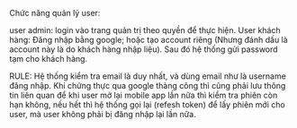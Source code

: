 Chức năng quản lý user:

user admin: login vào trang quản trị theo quyền để thực hiện.
User khách hàng: Đăng nhập bằng google; hoặc tạo account riêng  (Nhưng đánh dấu là account này là do khách hàng nhập liệu). Sau đó hệ thống gửi password tạm cho khách hàng.

RULE:
Hệ thống kiểm tra email là duy nhất, và dùng email như là username đăng nhập.
Khi chứng thực qua google thàng công thì cũng phải lưu thông tin liên quan để khi user mở lại mobile app lần nữa thì kiểm tra phiên còn hạn không, nếu hết thì hệ thống gọi lại (refesh token) để lấy phiên mới cho user, mà user không phải bị đăng nhập lại lần nữa.
